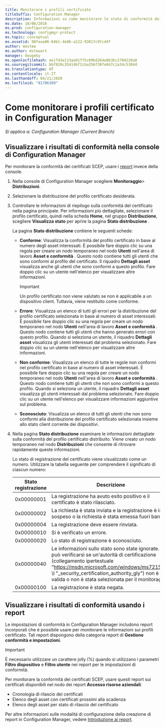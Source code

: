 ```yaml
---
title: Monitorare i profili certificato
titleSuffix: Configuration Manager
description: Informazioni su come monitorare lo stato di conformità dei profili certificato di Configuration Manager.
ms.date: 10/06/2016
ms.prod: configuration-manager
ms.technology: configmgr-protect
ms.topic: conceptual
ms.assetid: 98feaa06-64b1-4e86-a122-93017c97cd4f
author: mestew
ms.author: mstewart
manager: dougeby
ms.openlocfilehash: ee1f43e113aa91f75c09bd264e8b3bc2704220a8
ms.sourcegitcommit: bbf820c35414bf2cba356f30fe047c1a34c5384d
ms.translationtype: HT
ms.contentlocale: it-IT
ms.lasthandoff: 04/21/2020
ms.locfileid: "81706309"
---
```

# <a name="how-to-monitor-certificate-profiles-in-configuration-manager"></a>Come monitorare i profili certificato in Configuration Manager

*Si applica a: Configuration Manager (Current Branch)*


##  <a name="view-compliance-results-in-the-configuration-manager-console"></a>Visualizzare i risultati di conformità nella console di Configuration Manager  

Per monitorare la conformità dei certificati SCEP, usare i [report](#view-compliance-results-by-using-reports) invece della console. 

1. Nella console di Configuration Manager scegliere **Monitoraggio**>  **Distribuzioni**.  

2. Selezionare la distribuzione del profilo certificato desiderata.  

3. Controllare le informazioni di riepilogo sulla conformità del certificato nella pagina principale. Per informazioni più dettagliate, selezionare il profilo certificato, quindi nella scheda **Home**, nel gruppo **Distribuzione**, scegliere **Visualizza stato** per aprire la pagina **Stato distribuzione** .  

    La pagina **Stato distribuzione** contiene le seguenti schede:  

   -   **Conforme**: Visualizza la conformità del profilo certificato in base al numero degli asset interessati. È possibile fare doppio clic su una regola per creare un nodo temporaneo nel nodo **Utenti** nell'area di lavoro **Asset e conformità** . Questo nodo contiene tutti gli utenti che sono conformi al profilo del certificato. Il riquadro **Dettagli asset** visualizza anche gli utenti che sono conformi a questo profilo. Fare doppio clic su un utente nell'elenco per visualizzare altre informazioni.  

       > [!IMPORTANT]  
       >  Un profilo certificato non viene valutato se non è applicabile a un dispositivo client. Tuttavia, viene restituito come conforme.  

   -   **Errore**: Visualizza un elenco di tutti gli errori per la distribuzione del profilo certificato selezionata in base al numero di asset interessati. È possibile fare doppio clic su una regola per creare un nodo temporaneo nel nodo **Utenti** nell'area di lavoro **Asset e conformità** . Questo nodo contiene tutti gli utenti che hanno generato errori con questo profilo. Quando si seleziona un utente, il riquadro **Dettagli asset** visualizza gli utenti interessati dal problema selezionato. Fare doppio clic su un utente nell'elenco per visualizzare altre informazioni.  

   -   **Non conforme**: Visualizza un elenco di tutte le regole non conformi nel profilo certificato in base al numero di asset interessati. È possibile fare doppio clic su una regola per creare un nodo temporaneo nel nodo **Utenti** nell'area di lavoro **Asset e conformità** . Questo nodo contiene tutti gli utenti che non sono conformi a questo profilo. Quando si seleziona un utente, il riquadro **Dettagli asset** visualizza gli utenti interessati dal problema selezionato. Fare doppio clic su un utente nell'elenco per visualizzare informazioni aggiuntive sul problema.  

   -   **Sconosciuto**: Visualizza un elenco di tutti gli utenti che non sono conformi alla distribuzione del profilo certificato selezionata insieme allo stato client corrente dei dispositivi.  

4. Nella pagina **Stato distribuzione** esaminare le informazioni dettagliate sulla conformità del profilo certificato distribuito. Viene creato un nodo temporaneo nel nodo **Distribuzioni** che consente di ritrovare rapidamente queste informazioni.  

    Lo stato di registrazione del certificato viene visualizzato come un numero. Utilizzare la tabella seguente per comprendere il significato di ciascun numero:  


   | Stato registrazione |                                                                                                                   Descrizione                                                                                                                   |
   |-------------------|-------------------------------------------------------------------------------------------------------------------------------------------------------------------------------------------------------------------------------------------------|
   |    0x00000001     |                                                                                         La registrazione ha avuto esito positivo e il certificato è stato rilasciato.                                                                                          |
   |    0x00000002     |                                                                    La richiesta è stata inviata e la registrazione è in sospeso o la richiesta è stata emessa fuori banda.                                                                    |
   |    0x00000004     |                                                                                                          La registrazione deve essere rinviata.                                                                                                           |
   |    0x00000010     |                                                                                                               Si è verificato un errore.                                                                                                                |
   |    0x00000020     |                                                                                                        Lo stato di registrazione è sconosciuto.                                                                                                        |
   |    0x00000040     | Le informazioni sullo stato sono state ignorate. Ciò può verificarsi se un'autorità di certificazione (collegamento ipertestuale "<https://msdn.microsoft.com/windows/ms721572>" \l "_security_certification_authority_gly") non è valida o non è stata selezionata per il monitoraggio. |
   |    0x00000100     |                                                                                                           La registrazione è stata negata.                                                                                                           |

##  <a name="view-compliance-results-by-using-reports"></a>Visualizzare i risultati di conformità usando i report

Le impostazioni di conformità in Configuration Manager includono report incorporati che è possibile usare per monitorare le informazioni sui profili certificato. Tali report dispongono della categoria report di **Gestione conformità e impostazioni**.  

> [!IMPORTANT]  
>  È necessario utilizzare un carattere jolly (%) quando si utilizzano i parametri **Filtro dispositivo** e **Filtro utente** nei report per le impostazioni di conformità.  

Per monitorare la conformità dei certificati SCEP, usare questi report sui certificati disponibili nel nodo dei report **Accesso risorse aziendali**:  

-   Cronologia di rilascio dei certificati  
-   Elenco degli asset con certificati prossimi alla scadenza  
-   Elenco degli asset per stato di rilascio del certificato  



 Per altre informazioni sulle modalità di configurazione della creazione di report in Configuration Manager, vedere [Introduzione ai report](../../core/servers/manage/introduction-to-reporting.md).  
